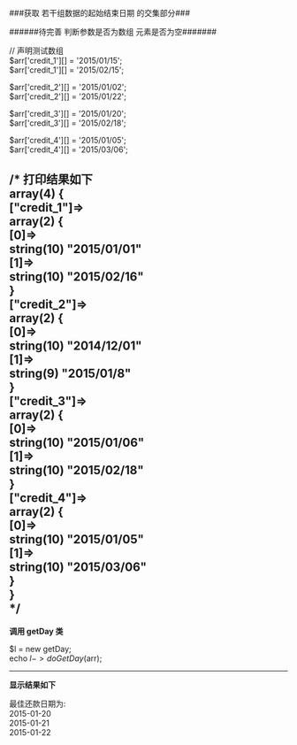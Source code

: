 ###获取 若干组数据的起始结束日期 的交集部分###

######待完善  判断参数是否为数组 元素是否为空#######



// 声明测试数组<br/>
$arr['credit_1'][] = '2015/01/15';<br/>
$arr['credit_1'][] = '2015/02/15';<br/>


$arr['credit_2'][] = '2015/01/02';<br/>
$arr['credit_2'][] = '2015/01/22';<br/>

$arr['credit_3'][] = '2015/01/20';<br/>
$arr['credit_3'][] = '2015/02/18';<br/>

$arr['credit_4'][] = '2015/01/05';<br/>
$arr['credit_4'][] = '2015/03/06';<br/>

/* 打印结果如下<br/>
array(4) {<br/>
  ["credit_1"]=><br/>
  array(2) {<br/>
    [0]=><br/>
    string(10) "2015/01/01"<br/>
    [1]=><br/>
    string(10) "2015/02/16"<br/>
  }<br/>
  ["credit_2"]=><br/>
  array(2) {<br/>
    [0]=> <br/>
    string(10) "2014/12/01"<br/>
    [1]=><br/>
    string(9) "2015/01/8"<br/>
  }<br/>
  ["credit_3"]=><br/>
  array(2) {<br/>
    [0]=><br/>
    string(10) "2015/01/06"<br/>
    [1]=><br/>
    string(10) "2015/02/18"<br/>
  }<br/>
  ["credit_4"]=><br/>
  array(2) {<br/>
    [0]=><br/>
    string(10) "2015/01/05"<br/>
    [1]=><br/>
    string(10) "2015/03/06"<br/>
  }<br/>
}<br/>
*/
-------------------------------------------------------------------------
<b>调用 getDay 类</b>

$l = new getDay;<br/>
echo $l->doGetDay($arr);<br/>

-------------------------------------------------------------------------
<b>显示结果如下</b>


最佳还款日期为:<br/>
2015-01-20<br/>
2015-01-21<br/>
2015-01-22<br/>